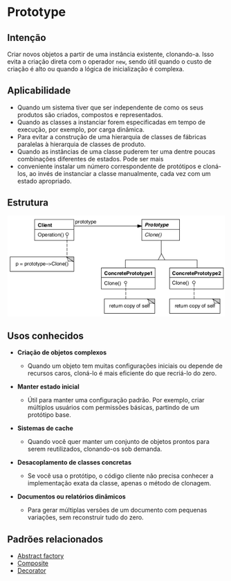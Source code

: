 # Prototype

## Intenção

Criar novos objetos a partir de uma instância existente, clonando-a. Isso evita a criação direta 
com o operador `new`, sendo útil quando o custo de criação é alto ou quando a lógica de inicialização é complexa.

## Aplicabilidade

- Quando um sistema tiver que ser independente de como os seus produtos são criados, compostos e representados.
- Quando as classes a instanciar forem especificadas em tempo de execução, por exemplo, por carga dinâmica.
- Para evitar a construção de uma hierarquia de classes de fábricas paralelas à hierarquia de classes de produto.
- Quando as instâncias de uma classe puderem ter uma dentre poucas combinações diferentes de estados. Pode ser mais 
- conveniente instalar um número correspondente de protótipos e cloná-los, ao invés de instanciar a classe
  manualmente, cada vez com um estado apropriado.

## Estrutura

![Estrutura prototype](./resources/estrutura.png)

## Usos conhecidos

- **Criação de objetos complexos**
  - Quando um objeto tem muitas configurações iniciais ou depende de recursos caros, cloná-lo é mais eficiente do que recriá-lo do zero.

- **Manter estado inicial**
  - Útil para manter uma configuração padrão. Por exemplo, criar múltiplos usuários com permissões básicas, partindo de um protótipo base.

- **Sistemas de cache**
  - Quando você quer manter um conjunto de objetos prontos para serem reutilizados, clonando-os sob demanda.

- **Desacoplamento de classes concretas**
  - Se você usa o protótipo, o código cliente não precisa conhecer a implementação exata da classe, apenas o método de clonagem.

- **Documentos ou relatórios dinâmicos**
    - Para gerar múltiplas versões de um documento com pequenas variações, sem reconstruir tudo do zero.


## Padrões relacionados

- [Abstract factory](../abstractfactory)
- [Composite](../../structural/composite)
- [Decorator](../../structural/decorator)
